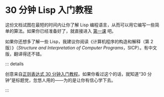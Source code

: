 # 30 分钟 Lisp 入门教程 

这份文档试图在最短的时间内让你了解 Lisp 编程语言，从而可以用它编写一些简单的算法。如果你已经准备好了，就直接进入 [第一课](./lesson1.md) 吧。

如果你还想多了解一些 Lisp，我建议你阅读《计算机程序的构造和解释（第 2 版）》（*Structure and Interpretation of Computer Programs*，SICP）。有中文版，翻译得还不错。

::: details

创意来自[正则表达式 30 分钟入门教程](https://deerchao.cn/tutorials/regex/regex.htm)。如果你看过这个的话，就知道“30 分钟”是标题党，忽悠人用的——为的是让你有信心学下去。

:::